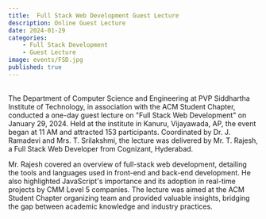 ```yaml
---
title:  Full Stack Web Development Guest Lecture
description: Online Guest Lecture
date: 2024-01-29
categories:
    - Full Stack Development 
    - Guest Lecture 
image: events/FSD.jpg
published: true
---
```



<br>
The Department of Computer Science and Engineering at PVP Siddhartha Institute of Technology, in association with the ACM Student Chapter, conducted a one-day guest lecture on "Full Stack Web Development" on January 29, 2024. Held at the institute in Kanuru, Vijayawada, AP, the event began at 11 AM and attracted 153 participants. Coordinated by Dr. J. Ramadevi and Mrs. T. Srilakshmi, the lecture was delivered by Mr. T. Rajesh, a Full Stack Web Developer from Cognizant, Hyderabad.<br>

Mr. Rajesh covered an overview of full-stack web development, detailing the tools and languages used in front-end and back-end development. He also highlighted JavaScript's importance and its adoption in real-time projects by CMM Level 5 companies. The lecture was aimed at the ACM Student Chapter organizing team and provided valuable insights, bridging the gap between academic knowledge and industry practices.
